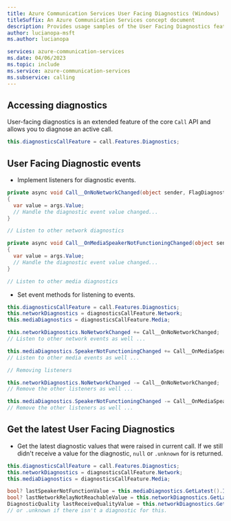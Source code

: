 ```yaml
---
title: Azure Communication Services User Facing Diagnostics (Windows)
titleSuffix: An Azure Communication Services concept document
description: Provides usage samples of the User Facing Diagnostics feature for Windows Native.
author: lucianopa-msft
ms.author: lucianopa

services: azure-communication-services
ms.date: 04/06/2023
ms.topic: include
ms.service: azure-communication-services
ms.subservice: calling
---
```


## Accessing diagnostics

User-facing diagnostics is an extended feature of the core `Call` API and allows you to diagnose an active call.

```csharp
this.diagnosticsCallFeature = call.Features.Diagnostics;
```

## User Facing Diagnostic events

- Implement listeners for diagnostic events.

```csharp
private async void Call__OnNoNetworkChanged(object sender, FlagDiagnosticChangedEventArgs args)
{
  var value = args.Value;
  // Handle the diagnostic event value changed...
}

// Listen to other network diagnostics

private async void Call__OnMediaSpeakerNotFunctioningChanged(object sender, FlagDiagnosticChangedEventArgs args)
{
  var value = args.Value;
  // Handle the diagnostic event value changed...
}

// Listen to other media diagnostics
```

- Set event methods for listening to events.

```csharp
this.diagnosticsCallFeature = call.Features.Diagnostics;
this.networkDiagnostics = diagnosticsCallFeature.Network;
this.mediaDiagnostics = diagnosticsCallFeature.Media;

this.networkDiagnostics.NoNetworkChanged += Call__OnNoNetworkChanged;
// Listen to other network events as well ... 

this.mediaDiagnostics.SpeakerNotFunctioningChanged += Call__OnMediaSpeakerNotFunctioningChanged;
// Listen to other media events as well ... 

// Removing listeners

this.networkDiagnostics.NoNetworkChanged -= Call__OnNoNetworkChanged;
// Remove the other listeners as well ... 

this.mediaDiagnostics.SpeakerNotFunctioningChanged -= Call__OnMediaSpeakerNotFunctioningChanged;
// Remove the other listeners as well ... 

```

## Get the latest User Facing Diagnostics

- Get the latest diagnostic values that were raised in current call. If we still didn't receive a value for the diagnostic, `null` or `.unknown` for is returned.

```csharp
this.diagnosticsCallFeature = call.Features.Diagnostics;
this.networkDiagnostics = diagnosticsCallFeature.Network;
this.mediaDiagnostics = diagnosticsCallFeature.Media;

bool? lastSpeakerNotFunctionValue = this.mediaDiagnostics.GetLatest().IsSpeakerNotFunctioning; // Boolean?
bool? lastNetworkRelayNotReachableValue = this.networkDiagnostics.GetLatest().IsNetworkRelaysNotReachable; // Boolean?
DiagnosticQuality lastReceiveQualityValue = this.networkDiagnostics.GetLatest().NetworkReceiveQuality; // DiagnosticQuality (.good, .poor, .bad)
// or .unknown if there isn't a diagnostic for this.

```

